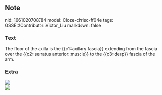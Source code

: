 ## Note
nid: 1661020708784
model: Cloze-chrisc-ff04e
tags: GSSE::!Contributor::Victor_Liu
markdown: false

### Text
The floor of the axilla is the {{c1::axillary fascia}} <span style= 
"color: var(--field-fg);">extending from the fascia over the
{{c2::serratus anterior::</span>muscle<span style="color: 
 var(--field-fg);">}} to the {{c3::deep</span>}} <span style= 
"color: var(--field-fg);">fascia of the arm.</span>

### Extra
<div><img src=
"paste-c3d498491afe9bd1c98b2a22bc5af8370ca06e99.jpg"></div><img src="The-axillary-inlet-1200x993.png">
